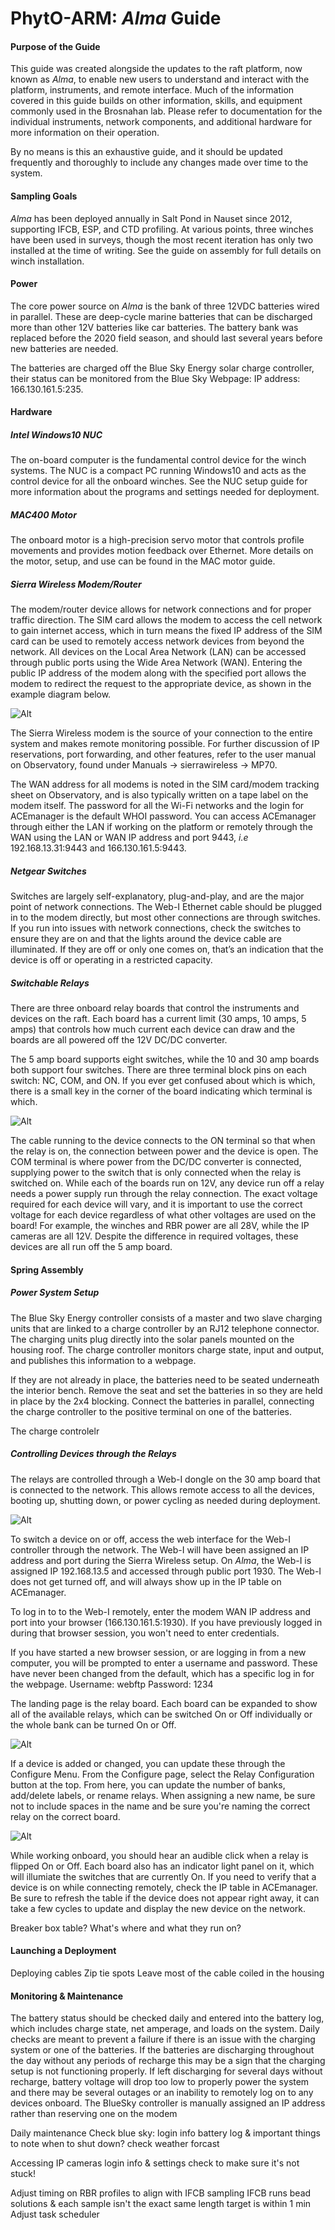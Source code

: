 # PhytO-ARM: *Alma* Guide

#### Purpose of the Guide

This guide was created alongside the updates to the raft platform, now known as *Alma*, to enable new users to understand and interact with the platform, instruments, and remote interface. Much of the information covered in this guide builds on other information, skills, and equipment commonly used in the Brosnahan lab. Please refer to documentation for the individual instruments, network components, and additional hardware for more information on their operation.

By no means is this an exhaustive guide, and it should be updated frequently and thoroughly to include any changes made over time to the system. 

#### Sampling Goals

*Alma* has been deployed annually in Salt Pond in Nauset since 2012, supporting IFCB, ESP, and CTD profiling. At various points, three winches have been used in surveys, though the most recent iteration has only two installed at the time of writing. See the guide on assembly for full details on winch installation.

#### Power
The core power source on *Alma* is the bank of three 12VDC batteries wired in parallel. These are deep-cycle marine batteries that can be discharged more than other 12V batteries like car batteries. The battery bank was replaced before the 2020 field season, and should last several years before new batteries are needed.

The batteries are charged off the Blue Sky Energy solar charge controller, their status can be monitored from the Blue Sky Webpage: IP address: 166.130.161.5:235.

#### Hardware 

##### Intel Windows10 NUC 
The on-board computer is the fundamental control device for the winch systems. The NUC is a compact PC running Windows10 and acts as the control device for all the onboard winches. See the NUC setup guide for more information about the programs and settings needed for deployment.

##### MAC400 Motor
The onboard motor is a high-precision servo motor that controls profile movements and provides motion feedback over Ethernet. More details on the motor, setup, and use can be found in the MAC motor guide.

##### Sierra Wireless Modem/Router
The modem/router device allows for network connections and for proper traffic direction. The SIM card allows the modem to access the cell network to gain internet access, which in turn means the fixed IP address of the SIM card can be used to remotely access network devices from beyond the network. All devices on the Local Area Network (LAN) can be accessed through public ports using the Wide Area Network (WAN). Entering the public IP address of the modem along with the specified port allows the modem to redirect the request to the appropriate device, as shown in the example diagram below.

![Alt](https://github.com/WHOIGit/PhytO-ARM/blob/master/website/static/images/Alma1.png)

The Sierra Wireless modem is the source of your connection to the entire system and makes remote monitoring possible. For further discussion of IP reservations, port forwarding, and other features, refer to the user manual on Observatory, found under Manuals -> sierrawireless -> MP70.

The WAN address for all modems is noted in the SIM card/modem tracking sheet on Observatory, and is also typically written on a tape label on the modem itself. The password for all the Wi-Fi networks and the login for ACEmanager is the default WHOI password. You can access ACEmanager through either the LAN if working on the platform or remotely through the WAN using the LAN or WAN IP address and port 9443, *i.e* 192.168.13.31:9443 and 166.130.161.5:9443.

##### Netgear Switches
Switches are largely self-explanatory, plug-and-play, and are the major point of network connections. The Web-I Ethernet cable should be plugged in to the modem directly, but most other connections are through switches. If you run into issues with network connections, check the switches to ensure they are on and that the lights around the device cable are illuminated. If they are off or only one comes on, that’s an indication that the device is off or operating in a restricted capacity.

##### Switchable Relays
There are three onboard relay boards that control the instruments and devices on the raft. Each board has a current limit (30 amps, 10 amps, 5 amps) that controls how much current each device can draw and the boards are all powered off the 12V DC/DC converter. 

The 5 amp board supports eight switches, while the 10 and 30 amp boards both support four switches. There are three terminal block pins on each switch: NC, COM, and ON. If you ever get confused about which is which, there is a small key in the corner of the board indicating which terminal is which. 

![Alt](https://github.com/WHOIGit/PhytO-ARM/blob/master/website/static/images/Alma2.jpeg)

The cable running to the device connects to the ON terminal so that when the relay is on, the connection between power and the device is open. The COM terminal is where power from the DC/DC converter is connected, supplying power to the switch that is only connected when the relay is switched on. While each of the boards run on 12V, any device run off a relay needs a power supply run through the relay connection. The exact voltage required for each device will vary, and it is important to use the correct voltage for each device regardless of what other voltages are used on the board! For example, the winches and RBR power are all 28V, while the IP cameras are all 12V. Despite the difference in required voltages, these devices are all run off the 5 amp board.

#### Spring Assembly 

##### Power System Setup
The Blue Sky Energy controller consists of a master and two slave charging units that are linked to a charge controller by an RJ12 telephone connector. The charging units plug directly into the solar panels mounted on the housing roof. The charge controller monitors charge state, input and output, and publishes this information to a webpage.

If they are not already in place, the batteries need to be seated underneath the interior bench. Remove the seat and set the batteries in so they are held in place by the 2x4 blocking. Connect the batteries in parallel, connecting the charge controller to the positive terminal on one of the batteries. 

The charge controlelr

##### Controlling Devices through the Relays
The relays are controlled through a Web-I dongle on the 30 amp board that is connected to the network. This allows remote access to all the devices, booting up, shutting down, or power cycling as needed during deployment.

![Alt](https://github.com/WHOIGit/PhytO-ARM/blob/master/website/static/images/Alma3.jpeg)

To switch a device on or off, access the web interface for the Web-I controller through the network. The Web-I will have been assigned an IP address and port during the Sierra Wireless setup. On *Alma*, the Web-I is assigned IP 192.168.13.5 and accessed through public port 1930. The Web-I does not get turned off, and will always show up in the IP table on ACEmanager.

To log in to to the Web-I remotely, enter the modem WAN IP address and port into your browser (166.130.161.5:1930). If you have previously logged in during that browser session, you won't need to enter credentials. 

If you have started a new browser session, or are logging in from a new computer, you will be prompted to enter a username and password. These have never been changed from the default, which has a specific log in for the webpage. 
Username: webftp
Password: 1234

The landing page is the relay board. Each board can be expanded to show all of the available relays, which can be switched On or Off individually or the whole bank can be turned On or Off. 

![Alt](https://github.com/WHOIGit/PhytO-ARM/blob/master/website/static/images/Alma4.png)

If a device is added or changed, you can update these through the Configure Menu. From the Configure page, select the Relay Configuration button at the top. From here, you can update the number of banks, add/delete labels, or rename relays. When assigning a new name, be sure not to include spaces in the name and be sure you're naming the correct relay on the correct board.

![Alt](https://github.com/WHOIGit/PhytO-ARM/blob/master/website/static/images/Alma5.png)

While working onboard, you should hear an audible click when a relay is flipped On or Off. Each board also has an indicator light panel on it, which will illumiate the switches that are currently On. If you need to verify that a device is on while connecting remotely, check the IP table in ACEmanager. Be sure to refresh the table if the device does not appear right away, it can take a few cycles to update and display the new device on the network.


Breaker box table? What's where and what they run on?

#### Launching a Deployment
Deploying cables
Zip tie spots
Leave most of the cable coiled in the housing

#### Monitoring & Maintenance
The battery status should be checked daily and entered into the battery log, which includes charge state, net amperage, and loads on the system. Daily checks are meant to prevent a failure if there is an issue with the charging system or one of the batteries. If the batteries are discharging throughout the day without any periods of recharge this may be a sign that the charging setup is not functioning properly. If left discharging for several days without recharge, battery voltage will drop too low to properly power the system and there may be several outages or an inability to remotely log on to any devices onboard.
The BlueSky controller is manually assigned an IP address rather than reserving one on the modem


Daily maintenance
Check blue sky: login info
battery log & important things to note
when to shut down? check weather forcast

Accessing IP cameras
login info & settings
check to make sure it's not stuck!

Adjust timing on RBR profiles to align with IFCB sampling
IFCB runs bead solutions & each sample isn't the exact same length
target is within 1 min
Adjust task scheduler
